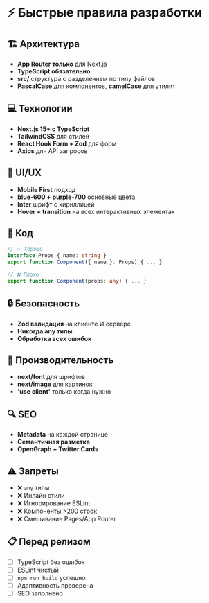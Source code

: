 # ⚡ Быстрые правила разработки

## 🏗 Архитектура
- **App Router только** для Next.js
- **TypeScript обязательно**
- **src/** структура с разделением по типу файлов
- **PascalCase** для компонентов, **camelCase** для утилит

## 💻 Технологии
- **Next.js 15+ с TypeScript**
- **TailwindCSS** для стилей
- **React Hook Form + Zod** для форм
- **Axios** для API запросов

## 🎨 UI/UX
- **Mobile First** подход
- **blue-600 + purple-700** основные цвета
- **Inter** шрифт с кириллицей
- **Hover + transition** на всех интерактивных элементах

## 📝 Код
```typescript
// ✅ Хорошо
interface Props { name: string }
export function Component({ name }: Props) { ... }

// ❌ Плохо  
export function Component(props: any) { ... }
```

## 🔒 Безопасность
- **Zod валидация** на клиенте И сервере
- **Никогда any типы**
- **Обработка всех ошибок**

## 🚀 Производительность
- **next/font** для шрифтов
- **next/image** для картинок
- **'use client'** только когда нужно

## 🔍 SEO
- **Metadata** на каждой странице
- **Семантичная разметка**
- **OpenGraph + Twitter Cards**

## ⚠ Запреты
- ❌ `any` типы
- ❌ Инлайн стили
- ❌ Игнорирование ESLint
- ❌ Компоненты >200 строк
- ❌ Смешивание Pages/App Router

## 📋 Перед релизом
- [ ] TypeScript без ошибок
- [ ] ESLint чистый  
- [ ] `npm run build` успешно
- [ ] Адаптивность проверена
- [ ] SEO заполнено 